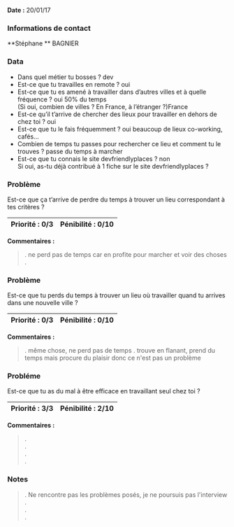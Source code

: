 **Date :** 20/01/17

### Informations de contact
**Stéphane ** BAGNIER


### Data

* Dans quel métier tu bosses ? dev
* Est-ce que tu travailles en remote ? oui
* Est-ce que tu es amené à travailler dans d’autres villes et à quelle fréquence ? oui 50% du temps  
(Si oui, combien de villes ? En France, à l’étranger ?)France
* Est-ce qu’il t’arrive de chercher des lieux pour travailler en dehors de chez toi ? oui
* Est-ce que tu le fais fréquemment ? oui beaucoup de lieux co-working, cafés...
* Combien de temps tu passes pour rechercher ce lieu et comment tu le trouves ? passe du temps à marcher
* Est-ce que tu connais le site devfriendlyplaces ? non  
Si oui, as-tu déjà contribué à 1 fiche sur le site devfriendlyplaces ?

### Problème

Est-ce que ça t’arrive de perdre du temps à trouver un lieu correspondant à tes critères ? 

**Priorité :** 0/3 | **Pénibilité :** 0/10   
------------ | -------------  
**Commentaires :**
> .  ne perd pas de temps car en profite pour marcher et voir des choses
> .  

### Problème

Est-ce que tu perds du temps à trouver un lieu où travailler quand tu arrives dans une nouvelle ville ? 

**Priorité :** 0/3 | **Pénibilité :** 0/10   
------------ | -------------  
**Commentaires :** 
> .  même chose, ne perd pas de temps
> .  trouve en flanant, prend du temps mais procure du plaisir donc ce n'est pas un problème

### Probléme

Est-ce que tu as du mal à être efficace en travaillant seul chez toi ? 

**Priorité :** 3/3 | **Pénibilité :** 2/10   
------------ | -------------  
**Commentaires :**
> .  
> .  
> .  
> .  


### Notes

> .  Ne rencontre pas les problèmes posés, je ne poursuis pas l'interview
> .  
> .  
> .  

